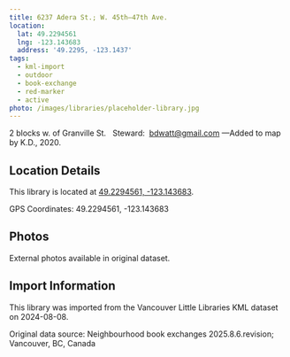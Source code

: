 ```yaml
---
title: 6237 Adera St.; W. 45th—47th Ave.
location:
  lat: 49.2294561
  lng: -123.143683
  address: '49.2295, -123.1437'
tags:
  - kml-import
  - outdoor
  - book-exchange
  - red-marker
  - active
photo: /images/libraries/placeholder-library.jpg
---
```

2 blocks w. of Granville St.  
Steward:  bdwatt@gmail.com
—Added to map by K.D., 2020. 

## Location Details

This library is located at [49.2294561, -123.143683](https://www.google.com/maps?q=49.2294561,-123.143683).

GPS Coordinates: 49.2294561, -123.143683

## Photos

External photos available in original dataset.

## Import Information

This library was imported from the Vancouver Little Libraries KML dataset on 2024-08-08.

Original data source: Neighbourhood book exchanges 2025.8.6.revision; Vancouver, BC, Canada
